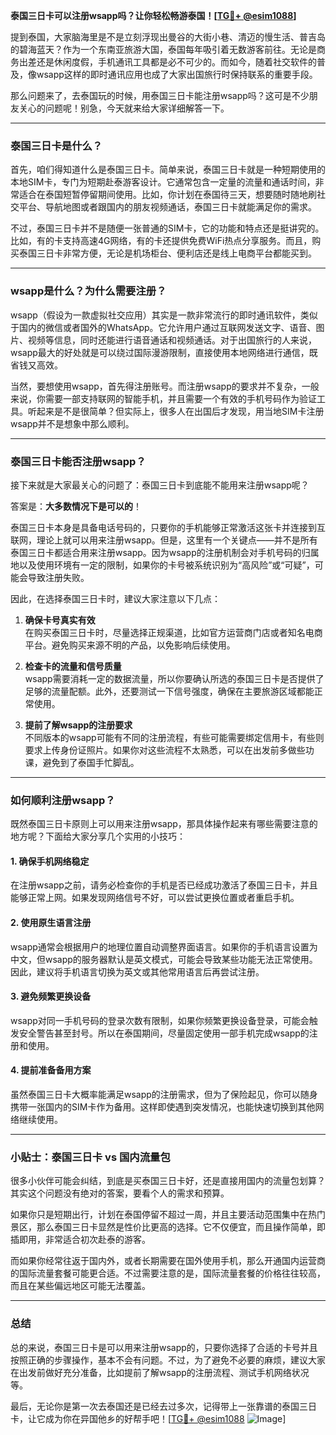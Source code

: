 **泰国三日卡可以注册wsapp吗？让你轻松畅游泰国！[[TG💪+ @esim1088](https://t.me/s/esim1088)]**

提到泰国，大家脑海里是不是立刻浮现出曼谷的大街小巷、清迈的慢生活、普吉岛的碧海蓝天？作为一个东南亚旅游大国，泰国每年吸引着无数游客前往。无论是商务出差还是休闲度假，手机通讯工具都是必不可少的。而如今，随着社交软件的普及，像wsapp这样的即时通讯应用也成了大家出国旅行时保持联系的重要手段。

那么问题来了，去泰国玩的时候，用泰国三日卡能注册wsapp吗？这可是不少朋友关心的问题呢！别急，今天就来给大家详细解答一下。

---

### 泰国三日卡是什么？

首先，咱们得知道什么是泰国三日卡。简单来说，泰国三日卡就是一种短期使用的本地SIM卡，专门为短期赴泰游客设计。它通常包含一定量的流量和通话时间，非常适合在泰国短暂停留期间使用。比如，你计划在泰国待三天，想要随时随地刷社交平台、导航地图或者跟国内的朋友视频通话，泰国三日卡就能满足你的需求。

不过，泰国三日卡并不是随便一张普通的SIM卡，它的功能和特点还是挺讲究的。比如，有的卡支持高速4G网络，有的卡还提供免费WiFi热点分享服务。而且，购买泰国三日卡非常方便，无论是机场柜台、便利店还是线上电商平台都能买到。

---

### wsapp是什么？为什么需要注册？

wsapp（假设为一款虚拟社交应用）其实是一款非常流行的即时通讯软件，类似于国内的微信或者国外的WhatsApp。它允许用户通过互联网发送文字、语音、图片、视频等信息，同时还能进行语音通话和视频通话。对于出国旅行的人来说，wsapp最大的好处就是可以绕过国际漫游限制，直接使用本地网络进行通信，既省钱又高效。

当然，要想使用wsapp，首先得注册账号。而注册wsapp的要求并不复杂，一般来说，你需要一部支持联网的智能手机，并且需要一个有效的手机号码作为验证工具。听起来是不是很简单？但实际上，很多人在出国后才发现，用当地SIM卡注册wsapp并不是想象中那么顺利。

---

### 泰国三日卡能否注册wsapp？

接下来就是大家最关心的问题了：泰国三日卡到底能不能用来注册wsapp呢？

答案是：**大多数情况下是可以的**！

泰国三日卡本身是具备电话号码的，只要你的手机能够正常激活这张卡并连接到互联网，理论上就可以用来注册wsapp。但是，这里有一个关键点——并不是所有泰国三日卡都适合用来注册wsapp。因为wsapp的注册机制会对手机号码的归属地以及使用环境有一定的限制，如果你的卡号被系统识别为“高风险”或“可疑”，可能会导致注册失败。

因此，在选择泰国三日卡时，建议大家注意以下几点：

1. **确保卡号真实有效**  
   在购买泰国三日卡时，尽量选择正规渠道，比如官方运营商门店或者知名电商平台。避免购买来源不明的产品，以免影响后续使用。

2. **检查卡的流量和信号质量**  
   wsapp需要消耗一定的数据流量，所以你要确认所选的泰国三日卡是否提供了足够的流量配额。此外，还要测试一下信号强度，确保在主要旅游区域都能正常使用。

3. **提前了解wsapp的注册要求**  
   不同版本的wsapp可能有不同的注册流程，有些可能需要绑定信用卡，有些则要求上传身份证照片。如果你对这些流程不太熟悉，可以在出发前多做些功课，避免到了泰国手忙脚乱。

---

### 如何顺利注册wsapp？

既然泰国三日卡原则上可以用来注册wsapp，那具体操作起来有哪些需要注意的地方呢？下面给大家分享几个实用的小技巧：

#### 1. 确保手机网络稳定
在注册wsapp之前，请务必检查你的手机是否已经成功激活了泰国三日卡，并且能够正常上网。如果发现网络信号不好，可以尝试更换位置或者重启手机。

#### 2. 使用原生语言注册
wsapp通常会根据用户的地理位置自动调整界面语言。如果你的手机语言设置为中文，但wsapp的服务器默认是英文模式，可能会导致某些功能无法正常使用。因此，建议将手机语言切换为英文或其他常用语言后再尝试注册。

#### 3. 避免频繁更换设备
wsapp对同一手机号码的登录次数有限制，如果你频繁更换设备登录，可能会触发安全警告甚至封号。所以在泰国期间，尽量固定使用一部手机完成wsapp的注册和使用。

#### 4. 提前准备备用方案
虽然泰国三日卡大概率能满足wsapp的注册需求，但为了保险起见，你可以随身携带一张国内的SIM卡作为备用。这样即使遇到突发情况，也能快速切换到其他网络继续使用。

---

### 小贴士：泰国三日卡 vs 国内流量包

很多小伙伴可能会纠结，到底是买泰国三日卡好，还是直接用国内的流量包划算？其实这个问题没有绝对的答案，要看个人的需求和预算。

如果你只是短期出行，计划在泰国停留不超过一周，并且主要活动范围集中在热门景区，那么泰国三日卡显然是性价比更高的选择。它不仅便宜，而且操作简单，即插即用，非常适合初次赴泰的游客。

而如果你经常往返于国内外，或者长期需要在国外使用手机，那么开通国内运营商的国际流量套餐可能更合适。不过需要注意的是，国际流量套餐的价格往往较高，而且在某些偏远地区可能无法覆盖。

---

### 总结

总的来说，泰国三日卡是可以用来注册wsapp的，只要你选择了合适的卡号并且按照正确的步骤操作，基本不会有问题。不过，为了避免不必要的麻烦，建议大家在出发前做好充分准备，比如提前了解wsapp的注册流程、测试手机网络状况等。

最后，无论你是第一次去泰国还是已经去过多次，记得带上一张靠谱的泰国三日卡，让它成为你在异国他乡的好帮手吧！[[TG💪+ @esim1088](https://t.me/s/esim1088) ![Image](https://i.postimg.cc/4NQfJmqS/Snipaste-2025-05-13-00-14-12.png)]